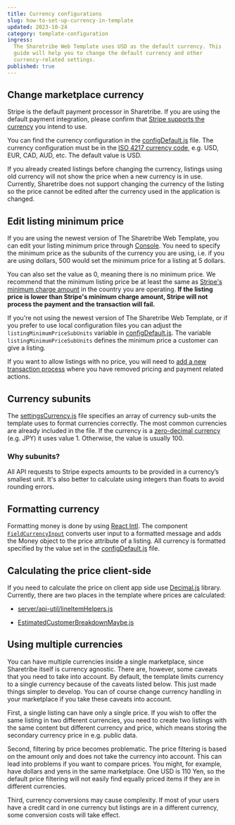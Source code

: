 ```yaml
---
title: Currency configurations
slug: how-to-set-up-currency-in-template
updated: 2023-10-24
category: template-configuration
ingress:
  The Sharetribe Web Template uses USD as the default currency. This
  guide will help you to change the default currency and other
  currency-related settings.
published: true
---
```


## Change marketplace currency

Stripe is the default payment processor in Sharetribe. If you are using
the default payment integration, please confirm that
[Stripe supports the currency](https://stripe.com/docs/currencies) you
intend to use.

You can find the currency configuration in the
[configDefault.js](https://github.com/sharetribe/web-template/blob/main/src/config/configDefault.js#L20)
file. The currency configuration must be in the
[ISO 4217 currency code](https://en.wikipedia.org/wiki/ISO_4217#List_of_ISO_4217_currency_codes),
e.g. USD, EUR, CAD, AUD, etc. The default value is USD.

<info>

If you already created listings before changing the currency, listings
using old currency will not show the price when a new currency is in
use. Currently, Sharetribe does not support changing the currency of the
listing so the price cannot be edited after the currency used in the
application is changed.

</info>

## Edit listing minimum price

If you are using the newest version of The Sharetribe Web Template, you
can edit your listing minimum price through
[Console](https://console.sharetribe.com/a/transactions/minimum-transaction-size).
You need to specify the minimum price as the subunits of the currency
you are using, i.e. if you are using dollars, 500 would set the minimum
price for a listing at 5 dollars.

You can also set the value as 0, meaning there is no minimum price. We
recommend that the minimum listing price be at least the same as
[Stripe's minimum charge amount](https://stripe.com/docs/currencies#minimum-and-maximum-charge-amounts)
in the country you are operating. **If the listing price is lower than
Stripe's minimum charge amount, Stripe will not process the payment and
the transaction will fail.**

If you're not using the newest version of The Sharetribe Web Template,
or if you prefer to use local configuration files you can adjust the
`listingMinimumPriceSubUnits` variable in
[configDefault.js](https://github.com/sharetribe/web-template/blob/main/src/config/configDefault.js#L25).
The variable `listingMinimumPriceSubUnits` defines the minimum price a
customer can give a listing.

If you want to allow listings with no price, you will need to
[add a new transaction process](/how-to/change-transaction-process-in-template/)
where you have removed pricing and payment related actions.

## Currency subunits

The
[settingsCurrency.js](https://github.com/sharetribe/web-template/blob/main/src/config/settingsCurrency.js)
file specifies an array of currency sub-units the template uses to
format currencies correctly. The most common currencies are already
included in the file. If the currency is a
[zero-decimal currency](https://stripe.com/docs/currencies#zero-decimal)
(e.g. JPY) it uses value 1. Otherwise, the value is usually 100.

### Why subunits?

All API requests to Stripe expects amounts to be provided in a
currency’s smallest unit. It's also better to calculate using integers
than floats to avoid rounding errors.

## Formatting currency

Formatting money is done by using
[React Intl](https://github.com/yahoo/react-intl). The component
[`FieldCurrencyInput`](https://github.com/sharetribe/web-template/blob/main/src/components/FieldCurrencyInput/FieldCurrencyInput.js)
converts user input to a formatted message and adds the Money object to
the price attribute of a listing. All currency is formatted specified by
the value set in the
[configDefault.js](https://github.com/sharetribe/web-template/blob/main/src/config/configDefault.js#L20)
file.

## Calculating the price client-side

If you need to calculate the price on client app side use
[Decimal.js](https://github.com/MikeMcl/decimal.js/) library. Currently,
there are two places in the template where prices are calculated:

- [server/api-util/lineItemHelpers.js](https://github.com/sharetribe/web-template/blob/master/server/api-util/lineItemHelpers.js)

- [EstimatedCustomerBreakdownMaybe.js](https://github.com/sharetribe/web-template/blob/master/src/components/OrderPanel/EstimatedCustomerBreakdownMaybe.js)

## Using multiple currencies

You can have multiple currencies inside a single marketplace, since
Sharetribe itself is currency agnostic. There are, however, some caveats
that you need to take into account. By default, the template limits
currency to a single currency because of the caveats listed below. This
just made things simpler to develop. You can of course change currency
handling in your marketplace if you take these caveats into account.

First, a single listing can have only a single price. If you wish to
offer the same listing in two different currencies, you need to create
two listings with the same content but different currency and price,
which means storing the secondary currency price in e.g. public data.

Second, filtering by price becomes problematic. The price filtering is
based on the amount only and does not take the currency into account.
This can lead into problems if you want to compare prices. You might,
for example, have dollars and yens in the same marketplace. One USD is
110 Yen, so the default price filtering will not easily find equally
priced items if they are in different currencies.

Third, currency conversions may cause complexity. If most of your users
have a credit card in one currency but listings are in a different
currency, some conversion costs will take effect.
